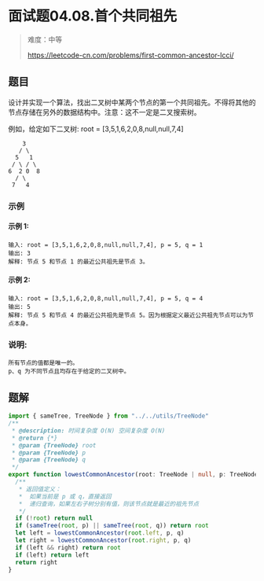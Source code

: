 # 面试题04.08.首个共同祖先

> 难度：中等
>
> https://leetcode-cn.com/problems/first-common-ancestor-lcci/

## 题目

设计并实现一个算法，找出二叉树中某两个节点的第一个共同祖先。不得将其他的节点存储在另外的数据结构中。注意：这不一定是二叉搜索树。

例如，给定如下二叉树: root = [3,5,1,6,2,0,8,null,null,7,4]
```
    3
   / \
  5   1
 / \ / \
6  2 0  8
  / \
 7   4
```

### 示例

#### 示例 1:

```
输入: root = [3,5,1,6,2,0,8,null,null,7,4], p = 5, q = 1
输出: 3
解释: 节点 5 和节点 1 的最近公共祖先是节点 3。
```
#### 示例 2:

```
输入: root = [3,5,1,6,2,0,8,null,null,7,4], p = 5, q = 4
输出: 5
解释: 节点 5 和节点 4 的最近公共祖先是节点 5。因为根据定义最近公共祖先节点可以为节点本身。
```

### 说明:

```
所有节点的值都是唯一的。
p、q 为不同节点且均存在于给定的二叉树中。
```

## 题解

```typescript
import { sameTree, TreeNode } from "../../utils/TreeNode"
/**
 * @description: 时间复杂度 O(N) 空间复杂度 O(N)
 * @return {*}
 * @param {TreeNode} root
 * @param {TreeNode} p
 * @param {TreeNode} q
 */
export function lowestCommonAncestor(root: TreeNode | null, p: TreeNode | null, q: TreeNode | null): TreeNode | null {
  /**
   * 返回值定义：
   *  如果当前是 p 或 q，直接返回
   *  递归查询，如果左右子树分别有值，则该节点就是最近的祖先节点
   */
  if (!root) return null
  if (sameTree(root, p) || sameTree(root, q)) return root
  let left = lowestCommonAncestor(root.left, p, q)
  let right = lowestCommonAncestor(root.right, p, q)
  if (left && right) return root
  if (left) return left
  return right
}

```